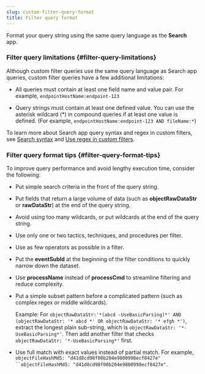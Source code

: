 ```yaml
---
slug: custom-filter-query-format
title: Filter query format
---
```


Format your query string using the same query language as the **Search** app.

### Filter query limitations {#filter-query-limitations}

Although custom filter queries use the same query language as Search app queries, custom filter queries have a few additional limitations:

- All queries must contain at least one field name and value pair. For example, `endpointHostName:endpoint-123`

- Query strings must contain at least one defined value. You can use the asterisk wildcard (\*) in compound queries if at least one value is defined. (For example, `endpointHostName:endpoint-123 AND fileName:*`)

To learn more about Search app query syntax and regex in custom filters, see [Search syntax](search-syntax.md) and [Use regex in custom filters](using-regex-custom-filters.md).

### Filter query format tips {#filter-query-format-tips}

To improve query performance and avoid lengthy execution time, consider the following:

- Put simple search criteria in the front of the query string.

- Put fields that return a large volume of data (such as **objectRawDataStr** or **rawDataStr**) at the end of the query string.

- Avoid using too many wildcards, or put wildcards at the end of the query string.

- Use only one or two tactics, techniques, and procedures per filter.

- Use as few operators as possible in a filter.

- Put the **eventSubId** at the beginning of the filter conditions to quickly narrow down the dataset.

- Use **processName** instead of **processCmd** to streamline filtering and reduce complexity.

- Put a simple subset pattern before a complicated pattern (such as complex regex or middle wildcards).

  Example: For `objectRawDataStr:'*(abcd -UseBasicParsing)*' AND (objectRawDataStr: '* abcd *' OR objectRawDataStr: '* efgh *')`, extract the longest plain sub-string, which is `objectRawDataStr: '*-UseBasicParsing*'`. Then add another filter that checks `objectRawDataStr: '*-UseBasicParsing*'` first.

- Use full match with exact values instead of partial match. For example, `objectFileHashMd5: "d41d8cd98f00b204e9800998ecf8427e" ``objectFileHashMd5: "d41d8cd98f00b204e9800998ecf8427e"`.
